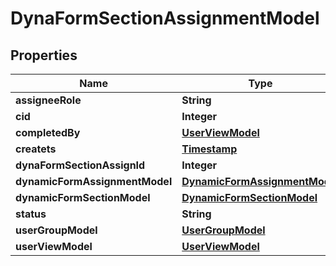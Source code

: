 

# DynaFormSectionAssignmentModel


## Properties

| Name | Type | Description | Notes |
|------------ | ------------- | ------------- | -------------|
|**assigneeRole** | **String** |  |  [optional] |
|**cid** | **Integer** |  |  [optional] |
|**completedBy** | [**UserViewModel**](UserViewModel.md) |  |  [optional] |
|**createts** | [**Timestamp**](Timestamp.md) |  |  [optional] |
|**dynaFormSectionAssignId** | **Integer** |  |  [optional] |
|**dynamicFormAssignmentModel** | [**DynamicFormAssignmentModel**](DynamicFormAssignmentModel.md) |  |  [optional] |
|**dynamicFormSectionModel** | [**DynamicFormSectionModel**](DynamicFormSectionModel.md) |  |  [optional] |
|**status** | **String** |  |  [optional] |
|**userGroupModel** | [**UserGroupModel**](UserGroupModel.md) |  |  [optional] |
|**userViewModel** | [**UserViewModel**](UserViewModel.md) |  |  [optional] |



